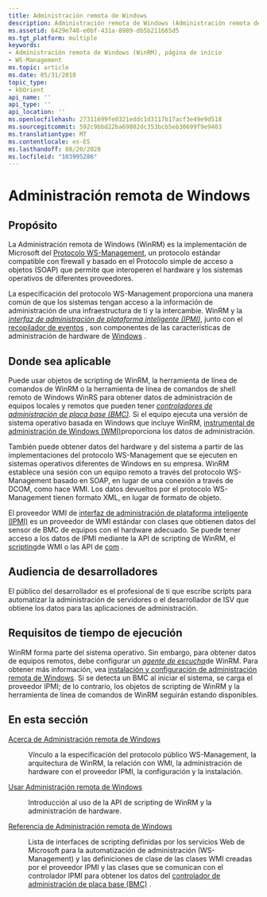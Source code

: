 ```yaml
---
title: Administración remota de Windows
description: Administración remota de Windows (Administración remota de Windows) es la implementación de Microsoft de WS-Management protocolo, un protocolo estándar basado en SOAP y compatible con firewall que permite que interoperen el hardware y los sistemas operativos de diferentes proveedores.
ms.assetid: 6429e748-e0bf-431a-8989-db5b211665d5
ms.tgt_platform: multiple
keywords:
- Administración remota de Windows (WinRM), página de inicio
- WS-Management
ms.topic: article
ms.date: 05/31/2018
topic_type:
- kbOrient
api_name: ''
api_type: ''
api_location: ''
ms.openlocfilehash: 27311699fe0321eddc1d3117b17acf3e49e9d518
ms.sourcegitcommit: 592c9bbd22ba69802dc353bcb5eb30699f9e9403
ms.translationtype: MT
ms.contentlocale: es-ES
ms.lasthandoff: 08/20/2020
ms.locfileid: "103995286"
---
```

# <a name="windows-remote-management"></a>Administración remota de Windows

## <a name="purpose"></a>Propósito

La Administración remota de Windows (WinRM) es la implementación de Microsoft del [Protocolo WS-Management](ws-management-protocol.md), un protocolo estándar compatible con firewall y basado en el Protocolo simple de acceso a objetos (SOAP) que permite que interoperen el hardware y los sistemas operativos de diferentes proveedores.

La especificación del protocolo WS-Management proporciona una manera común de que los sistemas tengan acceso a la información de administración de una infraestructura de ti y la intercambie. WinRM y la [*interfaz de administración de plataforma inteligente (IPMI)*](windows-remote-management-glossary.md), junto con el [recopilador de eventos](/previous-versions/windows/it-pro/windows-server-2003/cc785056(v=ws.10)) , son componentes de las características de administración de hardware de [Windows](/previous-versions/windows/it-pro/windows-server-2003/cc785056(v=ws.10)) .

## <a name="where-applicable"></a>Donde sea aplicable

Puede usar objetos de scripting de WinRM, la herramienta de línea de comandos de WinRM o la herramienta de línea de comandos de shell remoto de Windows WinRS para obtener datos de administración de equipos locales y remotos que pueden tener [*controladores de administración de placa base (BMC)*](windows-remote-management-glossary.md). Si el equipo ejecuta una versión de sistema operativo basada en Windows que incluye WinRM, [instrumental de administración de Windows (WMI)](/windows/desktop/WmiSdk/wmi-start-page)proporciona los datos de administración.

También puede obtener datos del hardware y del sistema a partir de las implementaciones del protocolo WS-Management que se ejecuten en sistemas operativos diferentes de Windows en su empresa. WinRM establece una sesión con un equipo remoto a través del protocolo WS-Management basado en SOAP, en lugar de una conexión a través de DCOM, como hace WMI. Los datos devueltos por el protocolo WS-Management tienen formato XML, en lugar de formato de objeto.

El proveedor WMI de [interfaz de administración de plataforma inteligente (IPMI)](/previous-versions/windows/desktop/ipmiprv/ipmi-provider) es un proveedor de WMI estándar con clases que obtienen datos del sensor de BMC de equipos con el hardware adecuado. Se puede tener acceso a los datos de IPMI mediante la API de scripting de WinRM, el [scripting](/windows/desktop/WmiSdk/scripting-api-for-wmi)de WMI o las API de [com](/windows/desktop/WmiSdk/com-api-for-wmi) .

## <a name="developer-audience"></a>Audiencia de desarrolladores

El público del desarrollador es el profesional de ti que escribe scripts para automatizar la administración de servidores o el desarrollador de ISV que obtiene los datos para las aplicaciones de administración.

## <a name="run-time-requirements"></a>Requisitos de tiempo de ejecución

WinRM forma parte del sistema operativo. Sin embargo, para obtener datos de equipos remotos, debe configurar un [*agente de escucha*](windows-remote-management-glossary.md#l)de WinRM. Para obtener más información, vea [instalación y configuración de administración remota de Windows](installation-and-configuration-for-windows-remote-management.md). Si se detecta un BMC al iniciar el sistema, se carga el proveedor IPMI; de lo contrario, los objetos de scripting de WinRM y la herramienta de línea de comandos de WinRM seguirán estando disponibles.

## <a name="in-this-section"></a>En esta sección

<dl> <dt>

[Acerca de Administración remota de Windows](about-windows-remote-management.md)
</dt> <dd>

Vínculo a la especificación del protocolo público WS-Management, la arquitectura de WinRM, la relación con WMI, la administración de hardware con el proveedor IPMI, la configuración y la instalación.

</dd> <dt>

[Usar Administración remota de Windows](using-windows-remote-management.md)
</dt> <dd>

Introducción al uso de la API de scripting de WinRM y la administración de hardware.

</dd> <dt>

[Referencia de Administración remota de Windows](windows-remote-management-reference.md)
</dt> <dd>

Lista de interfaces de scripting definidas por los servicios Web de Microsoft para la automatización de administración (WS-Management) y las definiciones de clase de las clases WMI creadas por el proveedor IPMI y las clases que se comunican con el controlador IPMI para obtener los datos del [controlador de administración de placa base (BMC)](windows-remote-management-glossary.md) .

</dd> </dl>

 

 